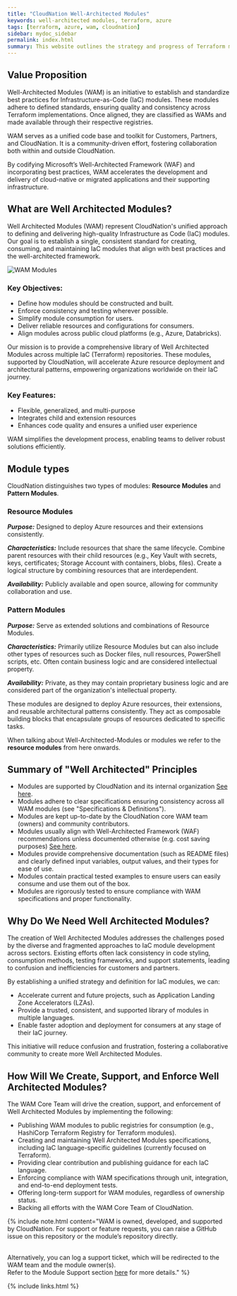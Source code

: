 ```yaml
---
title: "CloudNation Well-Architected Modules"
keywords: well-architected modules, terraform, azure
tags: [terraform, azure, wam, cloudnation]
sidebar: mydoc_sidebar
permalink: index.html
summary: This website outlines the strategy and progress of Terraform module development for Azure by CloudNation.
---
```


## Value Proposition

Well-Architected Modules (WAM) is an initiative to establish and standardize best practices for Infrastructure-as-Code (IaC) modules. These modules adhere to defined standards, ensuring quality and consistency across Terraform implementations. Once aligned, they are classified as WAMs and made available through their respective registries.

WAM serves as a unified code base and toolkit for Customers, Partners, and CloudNation. It is a community-driven effort, fostering collaboration both within and outside CloudNation.

By codifying Microsoft’s Well-Architected Framework (WAF) and incorporating best practices, WAM accelerates the development and delivery of cloud-native or migrated applications and their supporting infrastructure.

## What are Well Architected Modules?

Well Architected Modules (WAM) represent CloudNation's unified approach to defining and delivering high-quality Infrastructure as Code (IaC) modules. Our goal is to establish a single, consistent standard for creating, consuming, and maintaining IaC modules that align with best practices and the well-architected framework.

![WAM Modules](./images/wam-picture.png)

### Key Objectives:
- Define how modules should be constructed and built.
- Enforce consistency and testing wherever possible.
- Simplify module consumption for users.
- Deliver reliable resources and configurations for consumers.
- Align modules across public cloud platforms (e.g., Azure, Databricks).

Our mission is to provide a comprehensive library of Well Architected Modules across multiple IaC (Terraform) repositories. These modules, supported by CloudNation, will accelerate Azure resource deployment and architectural patterns, empowering organizations worldwide on their IaC journey.

### Key Features:
- Flexible, generalized, and multi-purpose
- Integrates child and extension resources
- Enhances code quality and ensures a unified user experience

WAM simplifies the development process, enabling teams to deliver robust solutions efficiently.

## Module types

CloudNation distinguishes two types of modules: **Resource Modules** and **Pattern Modules**.

### Resource Modules 
***Purpose:*** Designed to deploy Azure resources and their extensions consistently.

***Characteristics:***
Include resources that share the same lifecycle.
Combine parent resources with their child resources (e.g., Key Vault with secrets, keys, certificates; Storage Account with containers, blobs, files).
Create a logical structure by combining resources that are interdependent.

***Availability:*** Publicly available and open source, allowing for community collaboration and use.

### Pattern Modules
***Purpose:*** Serve as extended solutions and combinations of Resource Modules.

***Characteristics:***
Primarily utilize Resource Modules but can also include other types of resources such as Docker files, null resources, PowerShell scripts, etc.
Often contain business logic and are considered intellectual property.

***Availability:*** Private, as they may contain proprietary business logic and are considered part of the organization's intellectual property.

These modules are designed to deploy Azure resources, their extensions, and reusable architectural patterns consistently. 
They act as composable building blocks that encapsulate groups of resources dedicated to specific tasks.

When talking about Well-Architected-Modules or modules we refer to the **resource modules** from here onwards. 

## Summary of "Well Architected" Principles

- Modules are supported by CloudNation and its internal organization [See here](module_support.html).
- Modules adhere to clear specifications ensuring consistency across all WAM modules (see "Specifications & Definitions").
- Modules are kept up-to-date by the CloudNation core WAM team (owners) and community contributors.
- Modules usually align with Well-Architected Framework (WAF) recommendations unless documented otherwise (e.g. cost saving purposes) [See here](faq.html).
- Modules provide comprehensive documentation (such as README files) and clearly defined input variables, output values, and their types for ease of use.
- Modules contain practical tested examples to ensure users can easily consume and use them out of the box.
- Modules are rigorously tested to ensure compliance with WAM specifications and proper functionality.

## Why Do We Need Well Architected Modules?

The creation of Well Architected Modules addresses the challenges posed by the diverse and fragmented approaches to IaC module development across sectors. Existing efforts often lack consistency in code styling, consumption methods, testing frameworks, and support statements, leading to confusion and inefficiencies for customers and partners.

By establishing a unified strategy and definition for IaC modules, we can:
- Accelerate current and future projects, such as Application Landing Zone Accelerators (LZAs).
- Provide a trusted, consistent, and supported library of modules in multiple languages.
- Enable faster adoption and deployment for consumers at any stage of their IaC journey.

This initiative will reduce confusion and frustration, fostering a collaborative community to create more Well Architected Modules.

## How Will We Create, Support, and Enforce Well Architected Modules?

The WAM Core Team will drive the creation, support, and enforcement of Well Architected Modules by implementing the following:

- Publishing WAM modules to public registries for consumption (e.g., HashiCorp Terraform Registry for Terraform modules).
- Creating and maintaining Well Architected Modules specifications, including IaC language-specific guidelines (currently focused on Terraform).
- Providing clear contribution and publishing guidance for each IaC language.
- Enforcing compliance with WAM specifications through unit, integration, and end-to-end deployment tests.
- Offering long-term support for WAM modules, regardless of ownership status.
- Backing all efforts with the WAM Core Team of CloudNation.

{% include note.html content="WAM is owned, developed, and supported by CloudNation. For support or feature requests, you can raise a GitHub issue on this repository or the module’s repository directly.

<br> Alternatively, you can log a support ticket, which will be redirected to the WAM team and the module owner(s).
<br> Refer to the Module Support section [here](module_support.html) for more details." %}


{% include links.html %}
